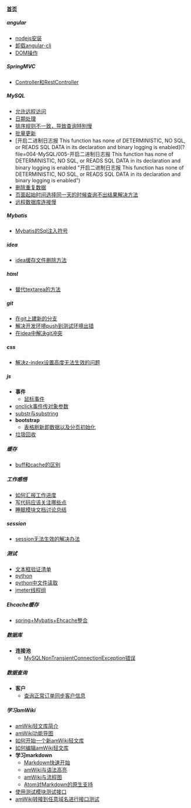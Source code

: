 
#### [首页](?file=home-首页)

##### angular
- [nodejs安装](?file=002-angular/001-nodejs安装 "nodejs安装")
- [卸载angular-cli](?file=002-angular/002-卸载angular-cli "卸载angular-cli")
- [DOM操作](?file=002-angular/003-DOM操作 "DOM操作")

##### SpringMVC
- [Controller和RestController](?file=003-SpringMVC/001-Controller和RestController "Controller和RestController")

##### MySQL
- [允许远程访问](?file=004-MySQL/001-允许远程访问 "允许远程访问")
- [日期处理](?file=004-MySQL/002-日期处理 "日期处理")
- [排序规则不一致，导致查询特别慢](?file=004-MySQL/003-排序规则不一致，导致查询特别慢 "排序规则不一致，导致查询特别慢")
- [批量更新](?file=004-MySQL/004-批量更新 "批量更新")
- [开启二进制日志报  This function has none of DETERMINISTIC, NO SQL, or READS SQL DATA in its declaration and binary logging is enabled](?file=004-MySQL/005-开启二进制日志报  This function has none of DETERMINISTIC, NO SQL, or READS SQL DATA in its declaration and binary logging is enabled "开启二进制日志报  This function has none of DETERMINISTIC, NO SQL, or READS SQL DATA in its declaration and binary logging is enabled")
- [删除重复数据](?file=004-MySQL/006-删除重复数据 "删除重复数据")
- [页面起始时间选择同一天的时候查询不出结果解决方法](?file=004-MySQL/007-页面起始时间选择同一天的时候查询不出结果解决方法 "页面起始时间选择同一天的时候查询不出结果解决方法")
- [远程数据库连接慢](?file=004-MySQL/008-远程数据库连接慢 "远程数据库连接慢")

##### Mybatis
- [Mybatis的Sql注入符号](?file=006-Mybatis/001-Mybatis的Sql注入符号 "Mybatis的Sql注入符号")

##### idea
- [idea缓存文件删除方法](?file=007-idea/001-idea缓存文件删除方法 "idea缓存文件删除方法")

##### html
- [替代textarea的方法](?file=011-html/001-替代textarea的方法 "替代textarea的方法")

##### git
- [在git上建新的分支](?file=015-git/002-在git上建新的分支 "在git上建新的分支")
- [解决开发环境push到测试环境出错](?file=015-git/003-解决开发环境push到测试环境出错 "解决开发环境push到测试环境出错")
- [在idea中解决git冲突](?file=015-git/004-在idea中解决git冲突 "在idea中解决git冲突")

##### css
- [解决z-index设置高度无法生效的问题](?file=021-css/001-解决z-index设置高度无法生效的问题 "解决z-index设置高度无法生效的问题")

##### js
- **事件**
    - [鼠标事件](?file=022-js/001-事件/001-鼠标事件 "鼠标事件")
- [onclick事件传对象参数](?file=022-js/002-onclick事件传对象参数 "onclick事件传对象参数")
- [substr与substring](?file=022-js/003-substr与substring "substr与substring")
- **bootstrap**
    - [表格刷新即数据以及分页初始化](?file=022-js/004-bootstrap/001-表格刷新即数据以及分页初始化 "表格刷新即数据以及分页初始化")
- [垃圾回收](?file=022-js/005-垃圾回收 "垃圾回收")

##### 缓存
- [buff和cache的区别](?file=033-缓存/001-buff和cache的区别 "buff和cache的区别")

##### 工作感悟
- [如何汇报工作进度](?file=035-工作感悟/001-如何汇报工作进度 "如何汇报工作进度")
- [写代码应该关注哪些点](?file=035-工作感悟/002-写代码应该关注哪些点 "写代码应该关注哪些点")
- [睡眠模块文档讨论总结](?file=035-工作感悟/003-睡眠模块文档讨论总结 "睡眠模块文档讨论总结")

##### session
- [session无法生效的解决办法](?file=036-session/001-session无法生效的解决办法 "session无法生效的解决办法")

##### 测试
- [文本框验证清单](?file=060-测试/001-文本框验证清单 "文本框验证清单")
- [python](?file=060-测试/002-python "python")
- [python中文件读取](?file=060-测试/003-python中文件读取 "python中文件读取")
- [jmeter线程组](?file=060-测试/005-jmeter线程组 "jmeter线程组")

##### Ehcache缓存
- [spring+Mybatis+Ehcache整合](?file=066-Ehcache缓存/001-spring+Mybatis+Ehcache整合 "spring+Mybatis+Ehcache整合")

##### 数据库
- **连接池**
    - [MySQLNonTransientConnectionException错误](?file=067-数据库/001-连接池/001-MySQLNonTransientConnectionException错误 "MySQLNonTransientConnectionException错误")

##### 数据查询
- **客户**
    - [查询正常订单同步客户信息](?file=100-数据查询/001-客户/001-查询正常订单同步客户信息 "查询正常订单同步客户信息")

##### 学习amWiki
- [amWiki轻文库简介](?file=999-学习amWiki/01-amWiki轻文库简介 "amWiki轻文库简介")
- [amWiki功能导图](?file=999-学习amWiki/02-amWiki功能导图 "amWiki功能导图")
- [如何开始一个新amWiki轻文库](?file=999-学习amWiki/03-如何开始一个新amWiki轻文库 "如何开始一个新amWiki轻文库")
- [如何编辑amWiki轻文库](?file=999-学习amWiki/04-如何编辑amWiki轻文库 "如何编辑amWiki轻文库")
- **学习markdown**
    - [Markdown快速开始](?file=999-学习amWiki/05-学习markdown/01-Markdown快速开始 "Markdown快速开始")
    - [amWiki与语法高亮](?file=999-学习amWiki/05-学习markdown/02-amWiki与语法高亮 "amWiki与语法高亮")
    - [amWiki与流程图](?file=999-学习amWiki/05-学习markdown/03-amWiki与流程图 "amWiki与流程图")
    - [Atom对Markdown的原生支持](?file=999-学习amWiki/05-学习markdown/05-Atom对Markdown的原生支持 "Atom对Markdown的原生支持")
- [使用测试模块测试接口](?file=999-学习amWiki/06-使用测试模块测试接口 "使用测试模块测试接口")
- [amWiki转接到任意域名进行接口测试](?file=999-学习amWiki/07-amWiki转接到任意域名进行接口测试 "amWiki转接到任意域名进行接口测试")
